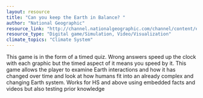 ```yaml
---
layout: resource
title: "Can you keep the Earth in Balance? "
author: "National Geographic"
resource_link: "http://channel.nationalgeographic.com/channel/content/earth-the-biography/intera..."
resource_type: "Digital game/Simulation, Video/Visualization"
climate_topics: "Climate System"
---
```


This game is in the form of a timed quiz. Wrong answers speed up the clock with each graphic but the timed aspect of it means you speed by it.  This game allows the player to examine Earth interactions and how it has changed over time and look at how humans fit into an already complex and changing Earth system.  Works for HS and above using embedded facts and videos but also testing prior knowledge
